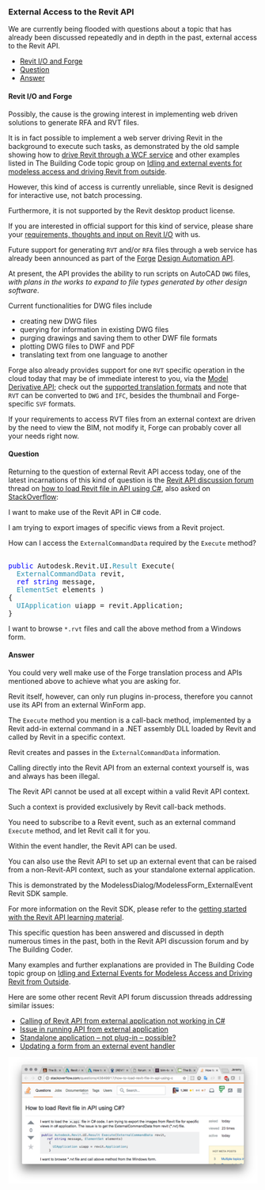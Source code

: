 <head>
<meta http-equiv="Content-Type" content="text/html; charset=utf-8">
<link rel="stylesheet" type="text/css" href="bc.css">
<script src="run_prettify.js" type="text/javascript"></script>
<!--
<script src="https://google-code-prettify.googlecode.com/svn/loader/run_prettify.js" type="text/javascript"></script>
-->
</head>

<!---

- 12950036 [Family API]
- 12926140 [External .NET application]

External Access to the Revit API @AutodeskForge #ForgeDevCon #RevitAPI @AutodeskRevit #adsk #aec #bim #dynamobim http://bit.ly/modeless

We are currently being flooded with questions about a topic that has already been discussed repeatedly and in depth in the past, external access to the Revit API.
Possibly, the cause is the growing interest in implementing web driven solutions to generate RFA and RVT files.
It is in fact possible to implement a web server driving Revit in the background to execute such tasks, as demonstrated by the old sample showing how
to drive Revit through a WCF service and other examples listed in the topic group on Idling and external events for modeless access and driving Revit from outside
&ndash; Revit I/O and Forge
&ndash; Question
&ndash; Answer...

-->

### External Access to the Revit API

We are currently being flooded with questions about a topic that has already been discussed repeatedly and in depth in the past, external access to the Revit API.

- [Revit I/O and Forge](#2)
- [Question](#3)
- [Answer](#4)

#### <a name="2"></a>Revit I/O and Forge

Possibly, the cause is the growing interest in implementing web driven solutions to generate RFA and RVT files.

It is in fact possible to implement a web server driving Revit in the background to execute such tasks, as demonstrated by the old sample showing how
to [drive Revit through a WCF service](http://thebuildingcoder.typepad.com/blog/2012/11/drive-revit-through-a-wcf-service.html) and
other examples listed in The Building Code topic group
on [Idling and external events for modeless access and driving Revit from outside](http://thebuildingcoder.typepad.com/blog/about-the-author.html#5.28).

However, this kind of access is currently unreliable, since Revit is designed for interactive use, not batch processing.

Furthermore, it is not supported by the Revit desktop product license.

If you are interested in official support for this kind of service, please share
your [requirements, thoughts and input on Revit I/O](http://thebuildingcoder.typepad.com/blog/about-the-author.html#5.28b) with
us.

Future support for generating `RVT` and/or `RFA` files through a web service has already been announced as part of
the [Forge](https://developer.autodesk.com/)
[Design Automation API](https://developer.autodesk.com/en/docs/design-automation/v2/overview/).

At present, the API provides the ability to run scripts on AutoCAD `DWG` files, *with plans in the works to expand to file types generated by other design software*.

Current functionalities for DWG files include

- creating new DWG files
- querying for information in existing DWG files
- purging drawings and saving them to other DWF file formats
- plotting DWG files to DWF and PDF
- translating text from one language to another

Forge also already provides support for one `RVT` specific operation in the cloud today that may be of immediate interest to you, via
the [Model Derivative API](https://developer.autodesk.com/en/docs/model-derivative/v2/overview/); check out 
the [supported translation formats](https://developer.autodesk.com/en/docs/model-derivative/v2/overview/supported-translations/) and
note that `RVT` can be converted to `DWG` and `IFC`, besides the thumbnail and Forge-specific `SVF` formats.

If your requirements to access RVT files from an external context are driven by the need to view the BIM, not modify it, Forge can probably cover all your needs right now.


#### <a name="3"></a>Question

Returning to the question of external Revit API access today, one of the latest incarnations of this kind of question is
the [Revit API discussion forum](http://forums.autodesk.com/t5/revit-api-forum/bd-p/160) thread
on [how to load Revit file in API using C#](https://forums.autodesk.com/t5/revit-api-forum/how-to-load-revit-file-in-api-using-c/m-p/7071015),
also asked on [StackOverflow](http://stackoverflow.com/questions/43849917/how-to-load-revit-file-in-api-using-c):

I want to make use of the Revit API in C# code.

I am trying to export images of specific views from a Revit project.

How can I access the `ExternalCommandData` required by the `Execute` method?

<pre class="code"> 
<span style="color:blue;">public</span>&nbsp;Autodesk.Revit.UI.<span style="color:#2b91af;">Result</span>&nbsp;Execute(
&nbsp;&nbsp;<span style="color:#2b91af;">ExternalCommandData</span>&nbsp;revit,
&nbsp;&nbsp;<span style="color:blue;">ref</span>&nbsp;<span style="color:blue;">string</span>&nbsp;message,
&nbsp;&nbsp;<span style="color:#2b91af;">ElementSet</span>&nbsp;elements&nbsp;)
{
&nbsp;&nbsp;<span style="color:#2b91af;">UIApplication</span>&nbsp;uiapp&nbsp;=&nbsp;revit.Application;
}
</pre>

I want to browse `*.rvt` files and call the above method from a Windows form.

#### <a name="4"></a>Answer

You could very well make use of the Forge translation process and APIs mentioned above to achieve what you are asking for.

Revit itself, however, can only run plugins in-process, therefore you cannot use its API from an external WinForm app.

The `Execute` method you mention is a call-back method, implemented by a Revit add-in external command in a .NET assembly DLL loaded by Revit and called by Revit in a specific context.

Revit creates and passes in the `ExternalCommandData` information.

Calling directly into the Revit API from an external context yourself is, was and always has been illegal.
 
The Revit API cannot be used at all except within a valid Revit API context.
 
Such a context is provided exclusively by Revit call-back methods.
 
You need to subscribe to a Revit event, such as an external command `Execute` method, and let Revit call it for you.
 
Within the event handler, the Revit API can be used.
 
You can also use the Revit API to set up an external event that can be raised from a non-Revit-API context, such as your standalone external application.
 
This is demonstrated by the ModelessDialog/ModelessForm_ExternalEvent Revit SDK sample.

For more information on the Revit SDK, please refer to
the [getting started with the Revit API learning material](http://thebuildingcoder.typepad.com/blog/about-the-author.html#2).
 
This specific question has been answered and discussed in depth numerous times in the past, both in the Revit API discussion forum and by The Building Coder.
 
Many examples and further explanations are provided in The Building Code topic group
on [Idling and External Events for Modeless Access and Driving Revit from Outside](http://thebuildingcoder.typepad.com/blog/about-the-author.html#5.28).
 
Here are some other recent Revit API forum discussion threads addressing similar issues:

- [Calling of Revit API from external application not working in C&#35;](https://forums.autodesk.com/t5/revit-api-forum/calling-of-revit-api-from-external-application-not-workin-in-c/m-p/6752245)
- [Issue in running API from external application](https://forums.autodesk.com/t5/revit-api-forum/issue-in-running-api-from-external-application/m-p/6420798)
- [Standalone application &ndash; not plug-in &ndash; possible?](https://forums.autodesk.com/t5/revit-api-forum/standalone-application-not-plug-in-possible/td-p/4298946)
- [Updating a form from an external event handler](https://forums.autodesk.com/t5/revit-api-forum/updating-a-form-from-an-externalevent-handler/m-p/6935614)

<center>
<img src="img/stackoverflow_external_access.png" alt="StackOverflow question" width="523">
</center>

